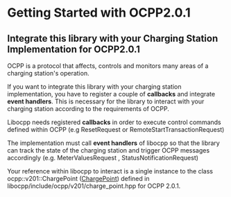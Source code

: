 # Getting Started with OCPP2.0.1

## Integrate this library with your Charging Station Implementation for OCPP2.0.1

OCPP is a protocol that affects, controls and monitors many areas of a charging station's operation.

If you want to integrate this library with your charging station implementation, you have to register a couple of **callbacks** and integrate **event handlers**. This is necessary for the library to interact with your charging station according to the requirements of OCPP.

Libocpp needs registered **callbacks** in order to execute control commands defined within OCPP (e.g ResetRequest or RemoteStartTransactionRequest)

The implementation must call **event handlers** of libocpp so that the library can track the state of the charging station and trigger OCPP messages accordingly (e.g. MeterValuesRequest , StatusNotificationRequest)

Your reference within libocpp to interact is a single instance to the class ocpp::v201::ChargePoint ([ChargePoint](include/ocpp/v201/charge_point.hpp)) defined in libocpp/include/ocpp/v201/charge_point.hpp for OCPP 2.0.1.
